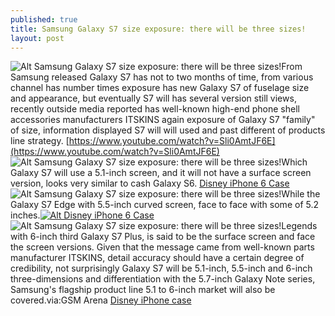 ```yaml
---
published: true
title: Samsung Galaxy S7 size exposure: there will be three sizes!
layout: post
---
```

![Alt Samsung Galaxy S7 size exposure: there will be three sizes!](https://c1.staticflickr.com/9/8595/28420303441_0ea773d6bd_b.jpg)From Samsung released Galaxy S7 has not to two months of time, from various channel has number times exposure has new Galaxy S7 of fuselage size and appearance, but eventually S7 will has several version still views, recently outside media reported has well-known high-end phone shell accessories manufacturers ITSKINS again exposure of Galaxy S7 \"family\" of size, information displayed S7 will will used and past different of products line strategy. [https://www.youtube.com/watch?v=Sli0AmtJF6E](https://www.youtube.com/watch?v=Sli0AmtJF6E) ![Alt Samsung Galaxy S7 size exposure: there will be three sizes!](https://c1.staticflickr.com/9/8808/28466233636_9d85b8d8d3_z.jpg)Which Galaxy S7 will use a 5.1-inch screen, and it will not have a surface screen version, looks very similar to cash Galaxy S6. [Disney iPhone 6 Case](http://www.nodcase.com/disney-handbag-silicone-iphone-6-case-chip-p-4721.html)![Alt Samsung Galaxy S7 size exposure: there will be three sizes!](https://c1.staticflickr.com/9/8861/27881780394_c762a571df_z.jpg)While the Galaxy S7 Edge with 5.5-inch curved screen, face to face with some of 5.2 inches.[![Alt Disney iPhone 6 Case](http://www.nodcase.com/images/large/i6/disney_iphone6_i62026_lrg.jpg)](http://www.nodcase.com/disney-handbag-silicone-iphone-6-case-chip-p-4721.html)![Alt Samsung Galaxy S7 size exposure: there will be three sizes!](https://c1.staticflickr.com/9/8701/28393192452_9eaec2515e_z.jpg)Legends with 6-inch third Galaxy S7 Plus, is said to be the surface screen and face the screen versions. Given that the message came from well-known parts manufacturer ITSKINS, detail accuracy should have a certain degree of credibility, not surprisingly Galaxy S7 will be 5.1-inch, 5.5-inch and 6-inch three-dimensions and differentiation with the 5.7-inch Galaxy Note series, Samsung\'s flagship product line 5.1 to 6-inch market will also be covered.via:GSM Arena [Disney iPhone case](http://cathkidstoncase.blogspot.com/2016/06/portraits-knownsec-zhao-confessions-of.html)
